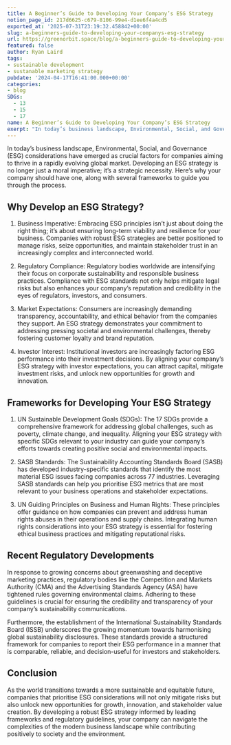 ```yaml
---
title: A Beginner’s Guide to Developing Your Company’s ESG Strategy
notion_page_id: 217d6625-c679-8106-99e4-d1ee6f4a4cd5
exported_at: '2025-07-31T23:19:32.458842+00:00'
slug: a-beginners-guide-to-developing-your-companys-esg-strategy
url: https://greenorbit.space/blog/a-beginners-guide-to-developing-your-companys-esg-strategy/
featured: false
author: Ryan Laird
tags:
- sustainable development
- sustanable marketing strategy
pubdate: '2024-04-17T16:41:00.000+00:00'
categories:
- blog
SDGs:
  - 13
  - 15
  - 17
name: A Beginner’s Guide to Developing Your Company’s ESG Strategy
exerpt: "In today’s business landscape, Environmental, Social, and Governance (ESG) considerations have emerged as crucial factors for companies aiming to thrive in a rapidly evolving global market. Developing an ESG strategy is no longer just a moral imperative; it’s a strategic necessity. Here’s why your company should have one, along with several frameworks to guide you through the process."
---
```


In today’s business landscape, Environmental, Social, and Governance (ESG) considerations have emerged as crucial factors for companies aiming to thrive in a rapidly evolving global market. Developing an ESG strategy is no longer just a moral imperative; it’s a strategic necessity. Here’s why your company should have one, along with several frameworks to guide you through the process.

## Why Develop an ESG Strategy?

1. Business Imperative: Embracing ESG principles isn’t just about doing the right thing; it’s about ensuring long-term viability and resilience for your business. Companies with robust ESG strategies are better positioned to manage risks, seize opportunities, and maintain stakeholder trust in an increasingly complex and interconnected world.

1. Regulatory Compliance: Regulatory bodies worldwide are intensifying their focus on corporate sustainability and responsible business practices. Compliance with ESG standards not only helps mitigate legal risks but also enhances your company’s reputation and credibility in the eyes of regulators, investors, and consumers.

1. Market Expectations: Consumers are increasingly demanding transparency, accountability, and ethical behavior from the companies they support. An ESG strategy demonstrates your commitment to addressing pressing societal and environmental challenges, thereby fostering customer loyalty and brand reputation.

1. Investor Interest: Institutional investors are increasingly factoring ESG performance into their investment decisions. By aligning your company’s ESG strategy with investor expectations, you can attract capital, mitigate investment risks, and unlock new opportunities for growth and innovation.

## Frameworks for Developing Your ESG Strategy

1. UN Sustainable Development Goals (SDGs): The 17 SDGs provide a comprehensive framework for addressing global challenges, such as poverty, climate change, and inequality. Aligning your ESG strategy with specific SDGs relevant to your industry can guide your company’s efforts towards creating positive social and environmental impacts.

1. SASB Standards: The Sustainability Accounting Standards Board (SASB) has developed industry-specific standards that identify the most material ESG issues facing companies across 77 industries. Leveraging SASB standards can help you prioritise ESG metrics that are most relevant to your business operations and stakeholder expectations.

1. UN Guiding Principles on Business and Human Rights: These principles offer guidance on how companies can prevent and address human rights abuses in their operations and supply chains. Integrating human rights considerations into your ESG strategy is essential for fostering ethical business practices and mitigating reputational risks.

## Recent Regulatory Developments

In response to growing concerns about greenwashing and deceptive marketing practices, regulatory bodies like the Competition and Markets Authority (CMA) and the Advertising Standards Agency (ASA) have tightened rules governing environmental claims. Adhering to these guidelines is crucial for ensuring the credibility and transparency of your company’s sustainability communications.

Furthermore, the establishment of the International Sustainability Standards Board (ISSB) underscores the growing momentum towards harmonising global sustainability disclosures. These standards provide a structured framework for companies to report their ESG performance in a manner that is comparable, reliable, and decision-useful for investors and stakeholders.

## Conclusion

As the world transitions towards a more sustainable and equitable future, companies that prioritise ESG considerations will not only mitigate risks but also unlock new opportunities for growth, innovation, and stakeholder value creation. By developing a robust ESG strategy informed by leading frameworks and regulatory guidelines, your company can navigate the complexities of the modern business landscape while contributing positively to society and the environment.